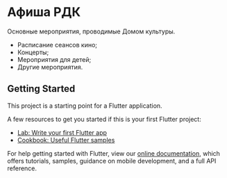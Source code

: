 # Афиша РДК

Основные мероприятия, проводимые Домом культуры.

- Расписание сеансов кино;
- Концерты;
- Мероприятия для детей;
- Другие мероприятия.

## Getting Started

This project is a starting point for a Flutter application.

A few resources to get you started if this is your first Flutter project:

- [Lab: Write your first Flutter app](https://flutter.dev/docs/get-started/codelab)
- [Cookbook: Useful Flutter samples](https://flutter.dev/docs/cookbook)

For help getting started with Flutter, view our
[online documentation](https://flutter.dev/docs), which offers tutorials,
samples, guidance on mobile development, and a full API reference.
